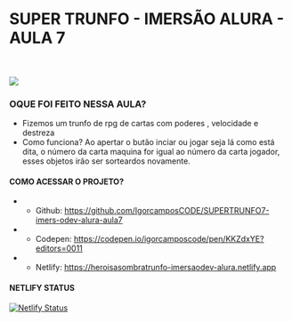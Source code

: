 # SUPER TRUNFO - IMERSÃO ALURA - AULA 7<br><br>

<img src="https://i.pinimg.com/564x/c2/80/bd/c280bdc68040c9a0ea0c70827efdfca4.jpg"><br>

### OQUE FOI FEITO NESSA AULA?<br>

* Fizemos um trunfo de rpg de cartas com poderes , velocidade e destreza<br>
* Como funciona? Ao apertar o butão inciar ou jogar seja lá como está dita, o número da carta maquina for igual ao número da carta jogador, esses objetos irão ser sorteardos novamente.

#### COMO ACESSAR O PROJETO?<br>

* * Github: https://github.com/IgorcamposCODE/SUPERTRUNFO7-imers-odev-alura-aula7
* * Codepen: https://codepen.io/igorcamposcode/pen/KKZdxYE?editors=0011
* * Netlify: https://heroisasombratrunfo-imersaodev-alura.netlify.app

#### NETLIFY STATUS <br>

[![Netlify Status](https://api.netlify.com/api/v1/badges/c2e86fd6-89af-4a35-be3b-6921ccf0d6a3/deploy-status)](https://app.netlify.com/sites/heroisasombratrunfo-imersaodev-alura/deploys)